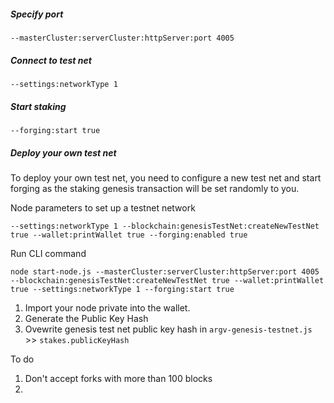 ##### Specify port

```
--masterCluster:serverCluster:httpServer:port 4005
```

##### Connect to test net

```
--settings:networkType 1
```

##### Start staking

```
--forging:start true
```

##### Deploy your own test net

To deploy your own test net, you need to configure a new test net and start forging as the staking genesis transaction will be set randomly to you.

Node parameters to set up a testnet network
```
--settings:networkType 1 --blockchain:genesisTestNet:createNewTestNet true --wallet:printWallet true --forging:enabled true
```

Run CLI command

```
node start-node.js --masterCluster:serverCluster:httpServer:port 4005 --blockchain:genesisTestNet:createNewTestNet true --wallet:printWallet true --settings:networkType 1 --forging:start true
```

1. Import your node private into the wallet.
2. Generate the Public Key Hash
3. Ovewrite genesis test net public key hash in `argv-genesis-testnet.js` >> `stakes.publicKeyHash`


To do

1. Don't accept forks with more than 100 blocks
2.